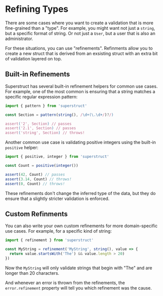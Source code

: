 # Refining Types

There are some cases where you want to create a validation that is more fine-grained than a "type". For example, you might want not just a `string`, but a specific format of string. Or not just a `User`, but a user that is also an administrator.

For these situations, you can use "refinements". Refinments allow you to create a new struct that is derived from an exsisting struct with an extra bit of validation layered on top.

## Built-in Refinements

Superstruct has several built-in refinement helpers for common use cases. For example, one of the most common is ensuring that a string matches a specific regular expression pattern:

```ts
import { pattern } from 'superstruct'

const Section = pattern(string(), /\d+(\.\d+/)?/)

assert('2', Section) // passes
assert('2.1', Section) // passes
assert('string', Section) // throws!
```

Another common use case is validating positive integers using the built-in `positive` helper:

```ts
import { positive, integer } from 'superstruct'

const Count = positive(integer())

assert(42, Count) // passes
assert(3.14, Count) // throws!
assert(0, Count) // throws!
```

These refinements don't change the inferred type of the data, but they do ensure that a slightly stricter validation is enforced.

## Custom Refinments

You can also write your own custom refinements for more domain-specific use cases. For example, for a specific kind of string:

```ts
import { refinement } from 'superstruct'

const MyString = refinement('MyString', string(), value => {
  return value.startsWith('The') && value.length > 20)
})
```

Now the `MyString` will only validate strings that begin with "The" and are longer than 20 characters.

And whenever an error is thrown from the refinements, the `error.refinement` property will tell you which refinement was the cause.

